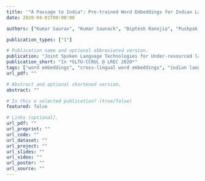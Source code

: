 ```yaml
---
title: '"A Passage to India": Pre-trained Word Embeddings for Indian Languages'
date: 2020-04-01T00:00:00

authors: ["Kumar Saurav", "Kumar Saunack", "Diptesh Kanojia", "Pushpak Bhattacharyya" ]

publication_types: ["1"]

# Publication name and optional abbreviated version.
publication: "Joint Spoken Language Technologies for Under-resourced languages and Collaboration and Computing for Under-Resourced Languages (LREC 2020 Workshop)"
publication_short: "In *SLTU-CCRUL @ LREC 2020*"
tags: ["word embeddings", "cross-lingual word embeddings", "indian language embeddings", "resource", "theoretical"]
url_pdf: ""

# Abstract and optional shortened version.
abstract: ""

# Is this a selected publication? (true/false)
featured: false

# Links (optional).
url_pdf: ""
url_preprint: ""
url_code: ""
url_dataset: ""
url_project: ""
url_slides: ""
url_video: ""
url_poster: ""
url_source: ""
---
```

